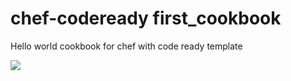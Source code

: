 # chef-codeready first_cookbook

Hello world cookbook for chef with code ready template

[<img src="https://www.eclipse.org/che/contribute.svg">](https://workspaces.openshift.com/f?=https://github.com/brootware/chef-codeready.git)